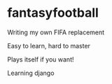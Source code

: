 # fantasyfootball
Writing my own FIFA replacement


Easy to learn, hard to master


Plays itself if you want!


Learning django
